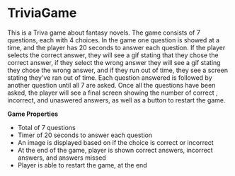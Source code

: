 # TriviaGame
This is a Triva game about fantasy novels. The game consists of 7 questions, each with 4 choices. In the game one question is showed at a time, and the player has 20 seconds to answer each question. If the player selects the correct answer, they will see a gif stating that they chose the correct answer, if they select the wrong answer they will see a gif stating they chose the wrong answer, and if they run out of time, they see a screen stating they've ran out of time.  Each question answered is followed by another question until all 7 are asked. Once all the questions have been asked, the player will see a final screen showing the number of correct , incorrect, and unaswered answers, as well as a button to restart the game. 

**Game Properties**
* Total of 7 questions 
* Timer of 20 seconds to answer each question 
* An image is displayed based on if the choice is correct or incorrect
* At the end of the game, player is shown correct answers, incorrect answers, and answers missed
* Player is able to restart the game, at the end